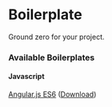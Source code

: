 # Boilerplate
Ground zero for your project.

### Available Boilerplates

#### Javascript
[Angular.js ES6](https://github.com/piilzner/Boilerplate/tree/angular) ([Download](https://github.com/piilzner/Boilerplate/archive/angular.zip))
